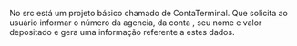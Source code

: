 No src está um projeto básico chamado de ContaTerminal. Que solicita ao usuário informar o número da agencia, da conta , seu nome e valor depositado e gera uma informação referente a estes dados.
